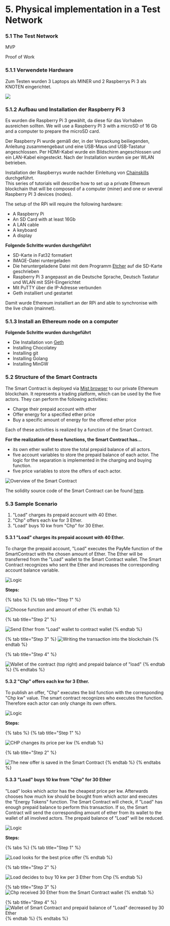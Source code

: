 # 5. Physical implementation in a Test Network

### 5.1         The Test Network

MVP

Proof of Work

### 5.1.1 **Verwendete Hardware**

Zum Testen wurden 3 Laptops als MINER und 2 Raspberrys Pi 3 als KNOTEN eingerichtet. 

![](.gitbook/assets/network.PNG)

### 5.1.2 Aufbau und Installation der Raspberry Pi 3

Es wurden die Raspberry Pi 3 gewählt, da diese für das Vorhaben ausreichen sollten.  We will use a Raspberry PI 3 with a microSD of 16 Gb and a computer to prepare the microSD card.

Der Raspberry Pi wurde gemäß der, in der Verpackung beiliegenden, Anleitung zusammengebaut und eine USB-Maus und USB-Tastatur angeschlossen. Per HDMI-Kabel wurde ein Bildschirm angeschlossen und ein LAN-Kabel eingesteckt. Nach der Installation wurden sie per WLAN betrieben.

Installation der Raspberrys wurde nachder Einleitung von [Chainskills](http://chainskills.com/2017/02/24/create-a-private-ethereum-blockchain-with-iot-devices-16/) durchgeführt.   
This series of tutorials will describe how to set up a private Ethereum blockchain that will be composed of a computer \(miner\) and one or several Raspberry PI 3 devices \(nodes\).

The setup of the RPi will require the following hardware:

* A Raspberry Pi
* An SD Card with at least 16Gb
* A LAN cable
* A keyboard
* A display

**Folgende Schritte wurden durchgeführt**

* SD-Karte in Fat32 formatiert
* IMAGE-Datei runtergeladen 
* Die heruntergeladene Datei mit dem Programm [Etcher](https://www.raspberrypi.org/documentation/installation/installing-images/windows.md) auf die SD-Karte geschrieben
* Raspberry Pi 3 angepasst an die Deutsche Sprache, Deutsch Tastatur und WLAN mit SSH-Eingerichtet 
* Mit PuTTY über die IP-Adresse verbunden
* Geth installiert und gestartet

Damit wurde Ethereum installiert an der RPi and able to synchronise with the live chain \(mainnet\).

### 5.1.3 Install an Ethereum node on a computer

**Folgende Schritte wurden durchgeführt**

* Die Installation von [Geth ](https://geth.ethereum.org/downloads/)
* Installing Chocolatey
* Installing git
* Installing Golang 
* Installing MinGW



### 5.2         Structure of the Smart Contracts

The Smart Contract is deployed via [Mist browser](https://github.com/ethereum/mist) to our private Ethereum blockchain. It represents a trading platform, which can be used by the five actors. They can perform the following activities:

* Charge their prepaid account with ether
* Offer energy for a specified ether price
* Buy a specific amount of energy for the offered ether price

Each of these activities is realized by a function of the Smart Contract. 

**For the realization of these functions, the Smart Contract has...**

* its own ether wallet to store the total prepaid balance of all actors. 
* five account variables to store the prepaid balance of each actor. The logic for the separation is implemented in the charging and buying function.
* five price variables to store the offers of each actor.

![Overview of the Smart Contract](.gitbook/assets/image%20%282%29.png)

The solidity source code of the Smart Contract can be found [here](https://github.com/Ricardo-Cz/DEE_SCM/blob/master/EnergyBlockchain.1.sol).



### 5.3 Sample Scenario

1. "Load" charges its prepaid account with 40 Ether.
2. "Chp" offers each kw for 3 Ether.
3. "Load" buys 10 kw from "Chp" for 30 Ether.



#### 5.3.1 **"Load" charges its prepaid account with 40 Ether.**

To charge the prepaid account, "Load" executes the PayMe function of the SmartContract with the chosen amount of Ether. The Ether will be transferred from the "Load" wallet to the Smart Contract wallet. The Smart Contract recognizes who sent the Ether and increases the corresponding account balance variable.

![Logic](.gitbook/assets/image%20%2814%29.png)

**Steps:**

{% tabs %}
{% tab title="Step 1" %}


![Choose function and amount of ether](.gitbook/assets/image%20%289%29.png)
{% endtab %}

{% tab title="Step 2" %}


![Send Ether from &quot;Load&quot; wallet to contract wallet](.gitbook/assets/image%20%2815%29.png)
{% endtab %}

{% tab title="Step 3" %}
![Writing the transaction into the blockchain](.gitbook/assets/image%20%286%29.png)
{% endtab %}

{% tab title="Step 4" %}


![Wallet of the contract \(top right\) and prepaid balance of &quot;load&quot;](.gitbook/assets/image%20%2827%29.png)
{% endtab %}
{% endtabs %}



#### 5.3.2 "Chp" offers each kw for 3 Ether.

To publish an offer, "Chp" executes the bid function with the corresponding "Chp kw" value. The smart contract recognizes who executes the function. Therefore each actor can only change its own offers.

![Logic](.gitbook/assets/image%20%2819%29.png)

  
**Steps:**

{% tabs %}
{% tab title="Step 1" %}


![CHP changes its price per kw](.gitbook/assets/image%20%2816%29.png)
{% endtab %}

{% tab title="Step 2" %}


![The new offer is saved in the Smart Contract](.gitbook/assets/image%20%287%29.png)
{% endtab %}
{% endtabs %}

#### 

#### 5.3.3 "Load" buys 10 kw from "Chp" for 30 Ether

"Load" looks which actor has the cheapest price per kw. Afterwards chooses how much kw should be bought from which actor and executes the "Energy Tokens" function. The Smart Contract will check, if "Load" has enough prepaid balance to perform this transaction. If so, the Smart Contract will send the corresponding amount of ether from its wallet to the wallet of all involved actors. The prepaid balance of "Load" will be reduced.

![Logic](.gitbook/assets/image%20%288%29.png)

  
**Steps:**

{% tabs %}
{% tab title="Step 1" %}


![Load looks for the best price offer](.gitbook/assets/image%20%287%29.png)
{% endtab %}

{% tab title="Step 2" %}


![Load decides to buy 10 kw per 3 Ether from Chp](.gitbook/assets/image%20%285%29.png)
{% endtab %}

{% tab title="Step 3" %}
![Chp received 30 Ether from the Smart Contract wallet](.gitbook/assets/image%20%2822%29.png)
{% endtab %}

{% tab title="Step 4" %}
![Wallet of Smart Contract and prepaid balance of &quot;Load&quot; decreased by 30 Ether](.gitbook/assets/image%20%2826%29.png)
{% endtab %}
{% endtabs %}



